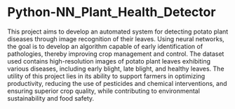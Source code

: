 # Python-NN_Plant_Health_Detector
This project aims to develop an automated system for detecting potato plant diseases through image recognition of their leaves. Using neural networks, the goal is to develop an algorithm capable of early identification of pathologies, thereby improving crop management and control.
The dataset used contains high-resolution images of potato plant leaves exhibiting various diseases, including early blight, late blight, and healthy leaves. The utility of this project lies in its ability to support farmers in optimizing productivity, reducing the use of pesticides and chemical interventions, and ensuring superior crop quality, while contributing to environmental sustainability and food safety.
